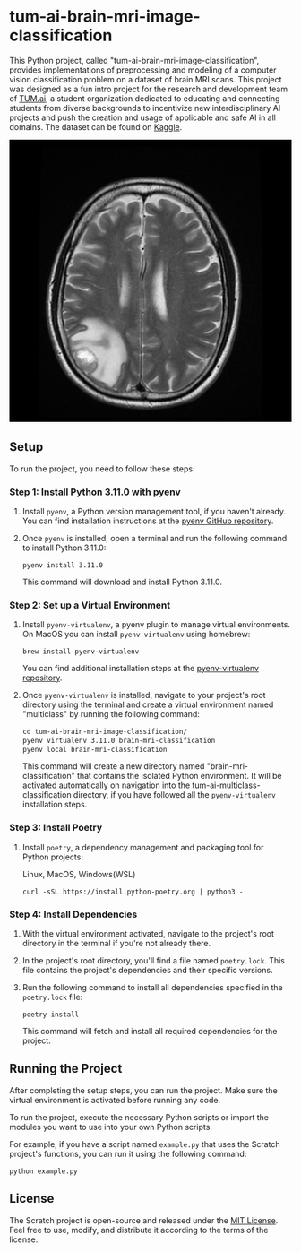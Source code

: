 # tum-ai-brain-mri-image-classification

This Python project, called "tum-ai-brain-mri-image-classification", provides implementations of preprocessing and modeling of a computer vision classification problem on a dataset of brain MRI scans. This project was designed as a fun intro project for the research and development team of [TUM.ai]([url](https://www.tum-ai.com/)), a student organization dedicated to educating and connecting students from diverse backgrounds to incentivize new interdisciplinary AI projects and push the creation and usage of applicable and safe AI in all domains. The dataset can be found on [Kaggle]([url](https://www.kaggle.com/datasets/navoneel/brain-mri-images-for-brain-tumor-detection/)).

![alt text](https://github.com/michael-fuest/tum-ai-brain-mri-image-classification/blob/main/data/train/yes/Y107.jpg)


## Setup

To run the project, you need to follow these steps:

### Step 1: Install Python 3.11.0 with pyenv

1. Install `pyenv`, a Python version management tool, if you haven't already. You can find installation instructions at the [pyenv GitHub repository](https://github.com/pyenv/pyenv#installation).
2. Once `pyenv` is installed, open a terminal and run the following command to install Python 3.11.0:

   ```shell
   pyenv install 3.11.0
   ```

   This command will download and install Python 3.11.0.

### Step 2: Set up a Virtual Environment

1. Install `pyenv-virtualenv`, a pyenv plugin to manage virtual environments. On MacOS you can install `pyenv-virtualenv` using homebrew:

   ```shell
   brew install pyenv-virtualenv
   ```

   You can find additional installation steps at the [pyenv-virtualenv repository](https://github.com/pyenv/pyenv-virtualenv).

2. Once `pyenv-virtualenv` is installed, navigate to your project's root directory using the terminal and create a virtual environment named "multiclass" by running the following command:

   ```shell
   cd tum-ai-brain-mri-image-classification/
   pyenv virtualenv 3.11.0 brain-mri-classification
   pyenv local brain-mri-classification
   ```

   This command will create a new directory named "brain-mri-classification" that contains the isolated Python environment. It will be activated automatically on navigation into the tum-ai-multiclass-classification directory, if you have followed all the `pyenv-virtualenv` installation steps.

### Step 3: Install Poetry

1. Install `poetry`, a dependency management and packaging tool for Python projects:

    Linux, MacOS, Windows(WSL)

   ```shell
   curl -sSL https://install.python-poetry.org | python3 -
   ```

### Step 4: Install Dependencies

1. With the virtual environment activated, navigate to the project's root directory in the terminal if you're not already there.
2. In the project's root directory, you'll find a file named `poetry.lock`. This file contains the project's dependencies and their specific versions.
3. Run the following command to install all dependencies specified in the `poetry.lock` file:

   ```shell
   poetry install
   ```

   This command will fetch and install all required dependencies for the project.

## Running the Project

After completing the setup steps, you can run the project. Make sure the virtual environment is activated before running any code.

To run the project, execute the necessary Python scripts or import the modules you want to use into your own Python scripts.

For example, if you have a script named `example.py` that uses the Scratch project's functions, you can run it using the following command:

```shell
python example.py
```

## License

The Scratch project is open-source and released under the [MIT License](LICENSE). Feel free to use, modify, and distribute it according to the terms of the license.

